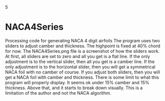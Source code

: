 5 
# NACA4Series
Processing code for generating NACA 4 digit airfoils
The program uses two sliders to adjust camber and thickness.  The highpoint is fixed at 40% chord for now.  The NACA4Series.png file is a screenshot of how the sliders work.  At first, all sliders are set to zero and all you get is a flat line.
If the only adjustment is to the vertical slider, then all you get is a camber line.  If the only adjustment is to the horizontal slider, then you will get a symmetrical NACA foil with no camber of course.  If you adjust both sliders, then you will get a NACA foil with camber and thickness.  There is some limit to what this program will properly display.  It seems ok under 15% camber and 15% thickness.  Above that, and it starts to break down visually.  This is a limitation of the author and not the NACA algorithm. 

 

